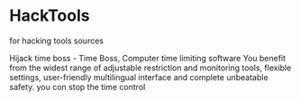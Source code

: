 # HackTools
for hacking tools sources

Hijack time boss - Time Boss, Computer time limiting software
You benefit from the widest range of adjustable restriction and monitoring tools, flexible settings, user-friendly multilingual interface and complete unbeatable safety.  you con stop the time control 
